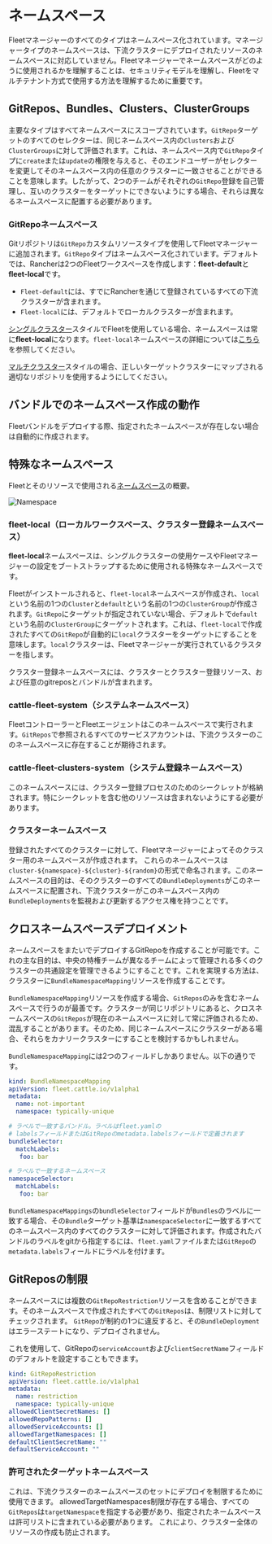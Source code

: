 # ネームスペース

Fleetマネージャーのすべてのタイプはネームスペース化されています。マネージャータイプのネームスペースは、下流クラスターにデプロイされたリソースのネームスペースに対応していません。Fleetマネージャーでネームスペースがどのように使用されるかを理解することは、セキュリティモデルを理解し、Fleetをマルチテナント方式で使用する方法を理解するために重要です。

## GitRepos、Bundles、Clusters、ClusterGroups

主要なタイプはすべてネームスペースにスコープされています。`GitRepo`ターゲットのすべてのセレクターは、同じネームスペース内の`Clusters`および`ClusterGroups`に対して評価されます。これは、ネームスペース内で`GitRepo`タイプに`create`または`update`の権限を与えると、そのエンドユーザーがセレクターを変更してそのネームスペース内の任意のクラスターに一致させることができることを意味します。したがって、2つのチームがそれぞれの`GitRepo`登録を自己管理し、互いのクラスターをターゲットにできないようにする場合、それらは異なるネームスペースに配置する必要があります。

### GitRepoネームスペース

Gitリポジトリは`GitRepo`カスタムリソースタイプを使用してFleetマネージャーに追加されます。`GitRepo`タイプはネームスペース化されています。デフォルトでは、Rancherは2つのFleetワークスペースを作成します：**fleet-default**と**fleet-local**です。

- `Fleet-default`には、すでにRancherを通じて登録されているすべての下流クラスターが含まれます。
- `Fleet-local`には、デフォルトでローカルクラスターが含まれます。

[シングルクラスター](./concepts.md)スタイルでFleetを使用している場合、ネームスペースは常に**fleet-local**になります。`fleet-local`ネームスペースの詳細については[こちら](https://fleet.rancher.io/namespaces/#fleet-local)を参照してください。

[マルチクラスター](./concepts.md)スタイルの場合、正しいターゲットクラスターにマップされる適切なリポジトリを使用するようにしてください。

## バンドルでのネームスペース作成の動作

Fleetバンドルをデプロイする際、指定されたネームスペースが存在しない場合は自動的に作成されます。

## 特殊なネームスペース

Fleetとそのリソースで使用される[ネームスペース](./namespaces.md)の概要。

![Namespace](/img/FleetNamespaces.svg)

### fleet-local（ローカルワークスペース、クラスター登録ネームスペース）

**fleet-local**ネームスペースは、シングルクラスターの使用ケースやFleetマネージャーの設定をブートストラップするために使用される特殊なネームスペースです。

Fleetがインストールされると、`fleet-local`ネームスペースが作成され、`local`という名前の1つの`Cluster`と`default`という名前の1つの`ClusterGroup`が作成されます。`GitRepo`にターゲットが指定されていない場合、デフォルトで`default`という名前の`ClusterGroup`にターゲットされます。これは、`fleet-local`で作成されたすべての`GitRepo`が自動的に`local`クラスターをターゲットにすることを意味します。`local`クラスターは、Fleetマネージャーが実行されているクラスターを指します。

クラスター登録ネームスペースには、クラスターとクラスター登録リソース、および任意のgitreposとバンドルが含まれます。

### cattle-fleet-system（システムネームスペース）

FleetコントローラーとFleetエージェントはこのネームスペースで実行されます。`GitRepos`で参照されるすべてのサービスアカウントは、下流クラスターのこのネームスペースに存在することが期待されます。

### cattle-fleet-clusters-system（システム登録ネームスペース）

このネームスペースには、クラスター登録プロセスのためのシークレットが格納されます。特にシークレットを含む他のリソースは含まれないようにする必要があります。

### クラスターネームスペース

登録されたすべてのクラスターに対して、Fleetマネージャーによってそのクラスター用のネームスペースが作成されます。
これらのネームスペースは`cluster-${namespace}-${cluster}-${random}`の形式で命名されます。このネームスペースの目的は、そのクラスターのすべての`BundleDeployments`がこのネームスペースに配置され、下流クラスターがこのネームスペース内の`BundleDeployments`を監視および更新するアクセス権を持つことです。

## クロスネームスペースデプロイメント

ネームスペースをまたいでデプロイするGitRepoを作成することが可能です。これの主な目的は、中央の特権チームが異なるチームによって管理される多くのクラスターの共通設定を管理できるようにすることです。これを実現する方法は、クラスターに`BundleNamespaceMapping`リソースを作成することです。

`BundleNamespaceMapping`リソースを作成する場合、`GitRepos`のみを含むネームスペースで行うのが最善です。クラスターが同じリポジトリにあると、クロスネームスペースの`GitRepos`が現在のネームスペースに対して常に評価されるため、混乱することがあります。そのため、同じネームスペースにクラスターがある場合、それらをカナリークラスターにすることを検討するかもしれません。

`BundleNamespaceMapping`には2つのフィールドしかありません。以下の通りです。

```yaml
kind: BundleNamespaceMapping
apiVersion: fleet.cattle.io/v1alpha1
metadata:
  name: not-important
  namespace: typically-unique

# ラベルで一致するバンドル。ラベルはfleet.yamlの
# labelsフィールドまたはGitRepoのmetadata.labelsフィールドで定義されます
bundleSelector:
  matchLabels:
   foo: bar

# ラベルで一致するネームスペース
namespaceSelector:
  matchLabels:
   foo: bar
```

`BundleNamespaceMappings`の`bundleSelector`フィールドが`Bundles`のラベルに一致する場合、その`Bundle`ターゲット基準は`namespaceSelector`に一致するすべてのネームスペース内のすべてのクラスターに対して評価されます。作成されたバンドルのラベルをgitから指定するには、`fleet.yaml`ファイルまたは`GitRepo`の`metadata.labels`フィールドにラベルを付けます。

## GitReposの制限

ネームスペースには複数の`GitRepoRestriction`リソースを含めることができます。そのネームスペースで作成されたすべての`GitRepos`は、制限リストに対してチェックされます。
`GitRepo`が制約の1つに違反すると、その`BundleDeployment`はエラーステートになり、デプロイされません。

これを使用して、GitRepoの`serviceAccount`および`clientSecretName`フィールドのデフォルトを設定することもできます。

```yaml
kind: GitRepoRestriction
apiVersion: fleet.cattle.io/v1alpha1
metadata:
  name: restriction
  namespace: typically-unique
allowedClientSecretNames: []
allowedRepoPatterns: []
allowedServiceAccounts: []
allowedTargetNamespaces: []
defaultClientSecretName: ""
defaultServiceAccount: ""
```

### 許可されたターゲットネームスペース

これは、下流クラスターのネームスペースのセットにデプロイを制限するために使用できます。
allowedTargetNamespaces制限が存在する場合、すべての`GitRepos`は`targetNamespace`を指定する必要があり、指定されたネームスペースは許可リストに含まれている必要があります。
これにより、クラスター全体のリソースの作成も防止されます。